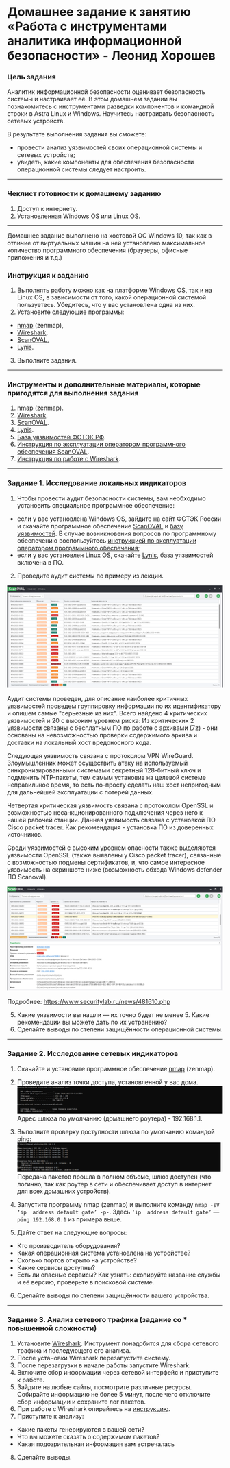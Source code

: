 # Домашнее задание к занятию «Работа с инструментами аналитика информационной безопасности» - Леонид Хорошев

### Цель задания

Аналитик информационной безопасности оценивает безопасность системы и настраивает её. В этом домашнем задании вы познакомитесь с инструментами разведки компонентов и командной строки в Astra Linux и Windows. Научитесь настраивать безопасность сетевых устройств.

В результате выполнения задания вы сможете:

- провести анализ уязвимостей своих операционной системы и сетевых устройств;
- увидеть, какие компоненты для обеспечения безопасности операционной системы следует настроить.

------

### Чеклист готовности к домашнему заданию

1. Доступ к интернету.
2. Установленная Windows OS или Linux OS.

------

Домашнее задание выполнено на хостовой ОС Windows 10, так как в отличие от виртуальных машин на ней установлено максимальное количество программного обеспечения (браузеры, офисные приложения и т.д.)


### Инструкция к заданию

1. Выполнять работу можно как на платформе Windows OS, так и на Linux OS, в зависимости от того, какой операционной системой пользуетесь. Убедитесь, что у вас установлена одна из них.
2. Установите следующие программы: 
- [nmap](https://nmap.org/) (zenmap),
- [Wireshark](https://www.wireshark.org/),
- [ScanOVAL](https://bdu.fstec.ru/files/scanoval.msi),
- [Lynis](https://cisofy.com/lynis/#installation).
3. Выполните задания.

------

### Инструменты и дополнительные материалы, которые пригодятся для выполнения задания

1. [nmap](https://nmap.org/) (zenmap).
2. [Wireshark](https://www.wireshark.org/).
3. [ScanOVAL](https://bdu.fstec.ru/files/scanoval.msi).
4. [Lynis](https://cisofy.com/lynis/#installation).
5. [База уязвимостей ФСТЭК РФ](https://bdu.fstec.ru/files/scanoval.xml).
6. [Инструкция по эксплуатации оператором программного обеспечения ScanOVAL](https://bdu.fstec.ru/files/documents/scanoval_manual.pdf).
7. [Инструкция по работе с Wireshark](https://www.wireshark.org/#learnWS).

------

### Задание 1.  Исследование локальных индикаторов

1. Чтобы провести аудит безопасности системы, вам необходимо установить специальное программное обеспечение:
- если у вас установлена Windows OS, зайдите на сайт ФСТЭК России и скачайте программное обеспечение [ScanOVAL](https://bdu.fstec.ru/files/scanoval.msi) и [базу уязвимостей](https://bdu.fstec.ru/files/scanoval.xml). В случае возникновения вопросов по программному обеспечению воспользуйтесь [инструкцией по эксплуатации оператором программного обеспечения](https://bdu.fstec.ru/files/documents/scanoval_manual.pdf);
- если у вас установлен Linux OS, скачайте [Lynis](https://cisofy.com/lynis/#installation), база уязвимостей включена в ПО.
2. Проведите аудит системы по примеру из лекции.
  
![Alt text](https://github.com/LeonidKhoroshev/sibfree-homeworks/blob/main/2/screenshots/cyber3.png)

Аудит системы проведен, для описание наиболее критичных уязвимостей проведем группировку информации по их идентификатору и опишем самые "серьезные из них". Всего найдено 4 критических уязвимостей и 20 с высоким уровнем риска:
Из критических 2 уязвимости связаны с бесплатным ПО по работе с архивами (7z) - они основаны на невозможностью проверки содержимого архива и доставки на локальный хост вредоносного кода.

Следующая уязвимость связана с протоколом VPN WireGuard. Злоумышленник может осуществить атаку на используемый синхронизированными системами секретный 128-битный ключ и подменить NTP-пакеты, тем самым установив на целевой системе неправильное время, то есть по-просту сделать наш хост непригодным для дальнейшей эксплуатации с потерей данных.

Четвертая критическая уязвимость связана с протоколом OpenSSL и возможностью несанкционированного подключения через него к нашей рабочей станции. Данная уязвимость связана с установкой ПО Cisco packet tracer. Как рекомендация - установка ПО из доверенных источников.

Среди уязвимостей с высоким уровнем опасности также выделяются уязвимости  OpenSSL (также выявлены у Cisco packet tracer), связанные с возможностью подмены сертификатов, и, что самое интересное уязвимость на скриншоте ниже (возможность обхода Windows defender ПО Scanoval).

![Alt text](https://github.com/LeonidKhoroshev/sibfree-homeworks/blob/main/2/screenshots/cyber4.png)




Подробнее: https://www.securitylab.ru/news/481610.php

5. Какие уязвимости вы нашли — их точно будет не менее 5. Какие рекомендации вы можете дать по их устранению?
6. Сделайте выводы по степени защищённости операционной системы. 

------

### Задание 2. Исследование сетевых индикаторов

1. Скачайте и установите программное обеспечение [nmap](https://nmap.org/) (zenmap).
  
2. Проведите анализ точки доступа, установленной у вас дома.
![Alt text](https://github.com/LeonidKhoroshev/sibfree-homeworks/blob/main/2/screenshots/cyber1.png)
Адрес шлюза по умолчанию (домашнего роутера) - 192.168.1.1.

3. Выполните проверку доступности шлюза по умолчанию командой ping:
![Alt text](https://github.com/LeonidKhoroshev/sibfree-homeworks/blob/main/2/screenshots/cyber2.png)
Передача пакетов прошла в полном объеме, шлюз доступен (что логично, так как роутер в сети и обеспечивает доступ в интернет для всех домашних устройств).

6. Запустите программу nmap (zenmap) и выполните команду `nmap -sV ‘ip  address default gate’ -p-`. Здесь `‘ip  address default gate’` — `ping 192.168.0.1` из примера выше.
7. Дайте ответ на следующие вопросы:
- Кто производитель оборудования?
- Какая операционная система установлена на устройстве?
- Сколько портов открыто на устройстве?
- Какие сервисы доступны? 
- Есть ли опасные сервисы? Как узнать: скопируйте название службы и её версию, проверьте в поисковой системе.
6. Сделайте выводы по степени защищённости вашего устройства. 

-----

### Задание 3. Анализ сетевого трафика (задание со * повышенной сложности)

1. Установите [Wireshark](https://www.wireshark.org/). Инструмент понадобится для сбора сетевого трафика и последующего его анализа. 
2. После установки Wireshark перезапустите систему.
3. После перезагрузки в начале работы запустите Wireshark.
4. Включите сбор информации через сетевой интерфейс и приступите к работе.
5. Зайдите на любые сайты, посмотрите различные ресурсы. Собирайте информацию не более 5 минут, после чего отключите сбор информации и сохраните лог пакетов.
6. При работе с Wireshark опирайтесь на [инструкцию](https://habr.com/ru/articles/735866/). 
7. Приступите к анализу:
- Какие пакеты генерируются в вашей сети?
- Что вы можете сказать о содержимом пакетов?
- Какая подозрительная информация вам встречалась
8. Сделайте выводы.

